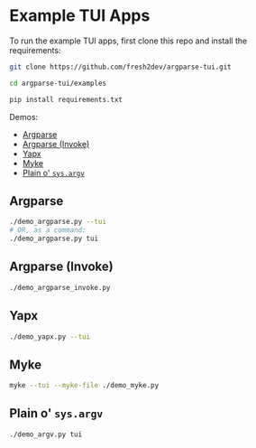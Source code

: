 # Example TUI Apps

To run the example TUI apps, first clone this repo and install the requirements:

```sh
git clone https://github.com/fresh2dev/argparse-tui.git

cd argparse-tui/examples

pip install requirements.txt
```

Demos:

<!-- TOC GFM -->

- [Argparse](#argparse)
- [Argparse (Invoke)](#argparse-invoke)
- [Yapx](#yapx)
- [Myke](#myke)
- [Plain o' `sys.argv`](#plain-o-sysargv)

<!-- /TOC -->

## Argparse

```sh
./demo_argparse.py --tui
# OR, as a command:
./demo_argparse.py tui
```

## Argparse (Invoke)

```sh
./demo_argparse_invoke.py
```

## Yapx

```sh
./demo_yapx.py --tui
```

## Myke

```sh
myke --tui --myke-file ./demo_myke.py
```

## Plain o' `sys.argv`

```sh
./demo_argv.py tui
```
